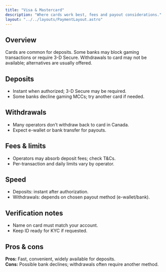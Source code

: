 ```yaml
---
title: "Visa & Mastercard"
description: "Where cards work best, fees and payout considerations."
layout: "../../layouts/PaymentLayout.astro"
---
```


## Overview
Cards are common for deposits. Some banks may block gaming transactions or require 3-D Secure. Withdrawals to card may not be available; alternatives are usually offered.

## Deposits
- Instant when authorized; 3-D Secure may be required.
- Some banks decline gaming MCCs; try another card if needed.

## Withdrawals
- Many operators don’t withdraw back to card in Canada.
- Expect e-wallet or bank transfer for payouts.

## Fees & limits
- Operators may absorb deposit fees; check T&Cs.
- Per-transaction and daily limits vary by operator.

## Speed
- Deposits: instant after authorization.
- Withdrawals: depends on chosen payout method (e-wallet/bank).

## Verification notes
- Name on card must match your account.
- Keep ID ready for KYC if requested.

## Pros & cons
**Pros:** Fast, convenient, widely available for deposits.  
**Cons:** Possible bank declines; withdrawals often require another method.
